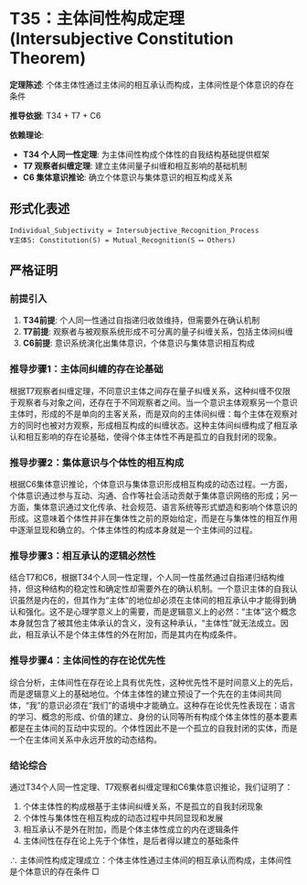 # T35：主体间性构成定理 (Intersubjective Constitution Theorem)

**定理陈述**: 个体主体性通过主体间的相互承认而构成，主体间性是个体意识的存在条件

**推导依据**: T34 + T7 + C6

**依赖理论**:
- **T34 个人同一性定理**: 为主体间性构成个体性的自我结构基础提供框架
- **T7 观察者纠缠定理**: 建立主体间量子纠缠和相互影响的基础机制
- **C6 集体意识推论**: 确立个体意识与集体意识的相互构成关系  

## 形式化表述  
```  
Individual_Subjectivity = Intersubjective_Recognition_Process  
∀主体S: Constitution(S) = Mutual_Recognition(S ⟷ Others)  
```  

## 严格证明

### 前提引入
1. **T34前提**: 个人同一性通过自指递归收敛维持，但需要外在确认机制
2. **T7前提**: 观察者与被观察系统形成不可分离的量子纠缠关系，包括主体间纠缠
3. **C6前提**: 意识系统演化出集体意识，个体意识与集体意识相互构成

### 推导步骤1：主体间纠缠的存在论基础
根据T7观察者纠缠定理，不同意识主体之间存在量子纠缠关系，这种纠缠不仅限于观察者与对象之间，还存在于不同观察者之间。当一个意识主体观察另一个意识主体时，形成的不是单向的主客关系，而是双向的主体间纠缠：每个主体在观察对方的同时也被对方观察，形成相互构成的纠缠状态。这种主体间纠缠构成了相互承认和相互影响的存在论基础，使得个体主体性不再是孤立的自我封闭的现象。

### 推导步骤2：集体意识与个体性的相互构成
根据C6集体意识推论，个体意识与集体意识形成相互构成的动态过程。一方面，个体意识通过参与互动、沟通、合作等社会活动贡献于集体意识网络的形成；另一方面，集体意识通过文化传承、社会规范、语言系统等形式塑造和影响个体意识的形成。这意味着个体性并非在集体性之前的原始给定，而是在与集体性的相互作用中逐渐显现和确立的。个体主体性的构成本身就是一个主体间的过程。

### 推导步骤3：相互承认的逻辑必然性
结合T7和C6，根据T34个人同一性定理，个人同一性虽然通过自指递归结构维持，但这种结构的稳定性和确定性却需要外在的确认机制。一个意识主体的自我认识虽然是内在的，但其作为“主体”的地位却必须在主体间的相互承认中才能得到确认和强化。这不是心理学意义上的需要，而是逻辑意义上的必然：“主体”这个概念本身就包含了被其他主体承认的含义，没有这种承认，“主体性”就无法成立。因此，相互承认不是个体主体性的外在附加，而是其内在构成条件。

### 推导步骤4：主体间性的存在论优先性
综合分析，主体间性在存在论上具有优先性，这种优先性不是时间意义上的先后，而是逻辑意义上的基础地位。个体主体性的建立预设了一个先在的主体间共同体，“我”的意识必须在“我们”的语境中才能确立。这种存在论优先性表现在：语言的学习、概念的形成、价值的建立、身份的认同等所有构成个体主体性的基本要素都是在主体间的互动中实现的。个体性因此不是一个孤立的自我封闭的实体，而是一个在主体间关系中永远开放的动态结构。

### 结论综合
通过T34个人同一性定理、T7观察者纠缠定理和C6集体意识推论，我们证明了：
1. 个体主体性的构成根基于主体间纠缠关系，不是孤立的自我封闭现象
2. 个体性与集体性在相互构成的动态过程中共同显现和发展
3. 相互承认不是外在附加，而是个体主体性成立的内在逻辑条件
4. 主体间性在存在论上先于个体性，是后者得以建立的基础条件

∴ 主体间性构成定理成立：个体主体性通过主体间的相互承认而构成，主体间性是个体意识的存在条件 □  